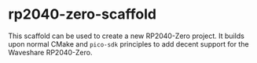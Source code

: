 # rp2040-zero-scaffold

This scaffold can be used to create a new RP2040-Zero project. It builds upon normal CMake and `pico-sdk` principles to add decent support for the Waveshare RP2040-Zero.

